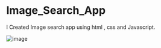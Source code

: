 # Image_Search_App
I Created Image search app using html , css and Javascript.

![image](https://github.com/gaddammanaswini/Image_Search_App/assets/104088758/cdc6ebc1-ce14-447b-a0cb-84ec52f25321)
